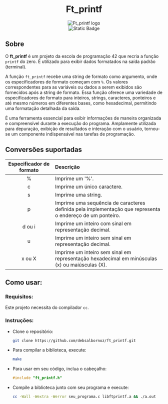 <h1 align="center">Ft_printf</h1>

<div align="center">
 <img src="https://github.com/debsalbornoz/ft_printf/assets/119970138/bfc6c2e5-126e-4048-a6c7-fa247eb75ad6" alt="Ft_printf logo">
</div>
<div align="center">
<img alt="Static Badge" src="https://img.shields.io/badge/Status-Finished-green">
</div>

<h2>Sobre</h2>

O **ft_printf** é um projeto da escola de programação 42 que recria a função `printf` do zero. É utilizado para exibir dados formatados na saída padrão (terminal).

A função `ft_printf` recebe uma string de formato como argumento, onde os especificadores de formato começam com `%`. Os valores correspondentes para as variáveis ou dados a serem exibidos são fornecidos após a string de formato. Essa função oferece uma variedade de especificadores de formato para inteiros, strings, caracteres, ponteiros e até mesmo números em diferentes bases, como hexadecimal, permitindo uma formatação detalhada da saída.

É uma ferramenta essencial para exibir informações de maneira organizada e compreensível durante a execução do programa. Amplamente utilizada para depuração, exibição de resultados e interação com o usuário, tornou-se um componente indispensável nas tarefas de programação.

<h2>Conversões suportadas</h2>

| Especificador de formato | Descrição |
| :----------------------: | :-------- |
| %                      | Imprime um '%'. |
| c                      | Imprime um único caractere. |
| s                      | Imprime uma string. |
| p                      | Imprime uma sequência de caracteres definida pela implementação que representa o endereço de um ponteiro. |
| d ou i                 | Imprime um inteiro com sinal em representação decimal. |
| u                      | Imprime um inteiro sem sinal em representação decimal. |
| x ou X                  | Imprime um inteiro sem sinal em representação hexadecimal em minúsculas (x) ou maiúsculas (X). |

<h2>Como usar: </h2>

<h3>Requisitos:</h3>

Este projeto necessita do compilador `cc`.

<h3>Instruções:</h3>

- Clone o repositório:

    ```bash
    git clone https://github.com/debsalbornoz/ft_printf.git
    ```

- Para compilar a biblioteca, execute:

    ```bash
    make
    ```

- Para usar em seu código, inclua o cabeçalho:

    ```c
    #include "ft_printf.h"
    ```

- Compile a biblioteca junto com seu programa e execute:

    ```bash
    cc -Wall -Wextra -Werror seu_programa.c libftprintf.a && ./a.out
    ```

